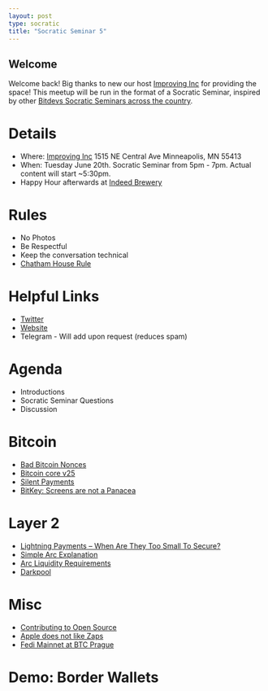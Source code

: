 ```yaml
---
layout: post
type: socratic
title: "Socratic Seminar 5"
---
```


## Welcome

Welcome back! Big thanks to new our host [Improving Inc](https://improving.com/) for providing the space!
This meetup will be run in the format of a Socratic Seminar, inspired by other [Bitdevs Socratic Seminars across the country](https://bitdevs.org/cities).

# Details
 - Where: [Improving Inc](https://www.google.com/maps/place/1515+NE+Central+Ave,+Minneapolis,+MN+55413/@45.0037797,-93.2469316,17z/data=!4m6!3m5!1s0x52b32d965c06ad57:0x277e62e6c3015129!8m2!3d45.0039428!4d-93.2456978!16s%2Fg%2F11bw3z3dw6) 1515 NE Central Ave Minneapolis, MN 55413
 - When: Tuesday June 20th. Socratic Seminar from 5pm - 7pm. Actual content will start ~5:30pm. 
 - Happy Hour afterwards at [Indeed Brewery](https://www.indeedbrewing.com/)

# Rules
 - No Photos
 - Be Respectful
 - Keep the conversation technical
 - [Chatham House Rule](https://www.facilitator.school/blog/chatham-house-rule)

# Helpful Links
 - [Twitter](https://twitter.com/BitcoinersMPLS)
 - [Website](https://bitdevsmpls.org)
 - Telegram - Will add upon request (reduces spam)

# Agenda
 - Introductions
 - Socratic Seminar Questions
 - Discussion

# Bitcoin
 - [Bad Bitcoin Nonces](https://eprint.iacr.org/2023/841.pdf)
 - [Bitcoin core v25](https://www.nobsbitcoin.com/bitcoin-core-v25-0/)
 - [Silent Payments](https://lists.linuxfoundation.org/pipermail/bitcoin-dev/2023-June/021750.html)
 - [BitKey: Screens are not a Panacea](https://bitkey.build/screens-are-not-a-panacea/)

# Layer 2
 - [Lightning Payments – When Are They Too Small To Secure?](https://blog.bitmex.com/lightning-payments-when-are-they-too-small-to-secure/)
 - [Simple Arc Explanation](https://gist.github.com/RubenSomsen/a394beb1dea9e47e981216768e007454)
 - [Arc Liquidity Requirements](https://twitter.com/rot13maxi/status/1667963452168499201)
 - [Darkpool](https://gist.github.com/moonsettler/6a214f5d01148ea204e9131b86a35382)

# Misc
 - [Contributing to Open Source](https://bitcoiner.guide/fork/)
 - [Apple does not like Zaps](https://www.nobsbitcoin.com/the-battle-for-zaps-on-damus-continues/)
 - [Fedi Mainnet at BTC Prague](https://www.fedi.xyz/blog/announcing-the-first-ever-pop-up-federation-in-btc-prague)

# Demo: Border Wallets
